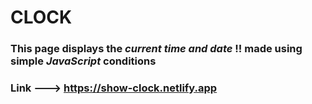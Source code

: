 # CLOCK
### This page displays the _current time and date_ !! made using simple _JavaScript_ conditions
### Link --->  https://show-clock.netlify.app
